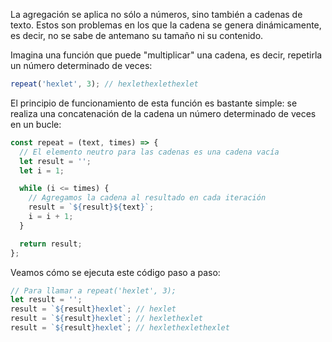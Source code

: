 
La agregación se aplica no sólo a números, sino también a cadenas de texto. Estos son problemas en los que la cadena se genera dinámicamente, es decir, no se sabe de antemano su tamaño ni su contenido.

Imagina una función que puede "multiplicar" una cadena, es decir, repetirla un número determinado de veces:

```javascript
repeat('hexlet', 3); // hexlethexlethexlet
```

El principio de funcionamiento de esta función es bastante simple: se realiza una concatenación de la cadena un número determinado de veces en un bucle:

```javascript
const repeat = (text, times) => {
  // El elemento neutro para las cadenas es una cadena vacía
  let result = '';
  let i = 1;

  while (i <= times) {
    // Agregamos la cadena al resultado en cada iteración
    result = `${result}${text}`;
    i = i + 1;
  }

  return result;
};
```

Veamos cómo se ejecuta este código paso a paso:

```javascript
// Para llamar a repeat('hexlet', 3);
let result = '';
result = `${result}hexlet`; // hexlet
result = `${result}hexlet`; // hexlethexlet
result = `${result}hexlet`; // hexlethexlethexlet
```
